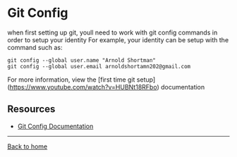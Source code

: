 # Git Config
when first setting up git, youll need to work with git config commands in order to setup your identity
For example, your identity can be setup with the command such as:
```
git config --global user.name "Arnold Shortman"
git config --global user.email arnoldshortamn202@gmail.com
```
For more information, view the [first time git setup] (https://www.youtube.com/watch?v=HUBNt18RFbo) documentation
## Resources
- [Git Config Documentation](https://git-scm.com/docs/git-config)
---
[Back to home](../README.md)